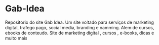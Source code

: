 # Gab-Idea

Repositorio do site Gab Idea. Um site voltado para serviços de marketing digital, trafego pago, social media, branding e namming. Alem de cursos, ebooks de conteudo.
Site de marketing digital , cursos , e-books, dicas e muito mais 
